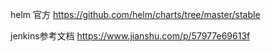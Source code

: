 helm 官方 https://github.com/helm/charts/tree/master/stable

jenkins参考文档 https://www.jianshu.com/p/57977e69613f

